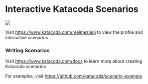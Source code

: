# Interactive Katacoda Scenarios

[![](http://shields.katacoda.com/katacoda/melmeziani/count.svg)](https://www.katacoda.com/melmeziani "Get your profile on Katacoda.com")

Visit https://www.katacoda.com/melmeziani to view the profile and interactive scenarios

### Writing Scenarios
Visit https://www.katacoda.com/docs to learn more about creating Katacoda scenarios

For examples, visit https://github.com/katacoda/scenario-example
